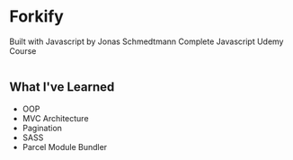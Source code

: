 # Forkify

Built with Javascript by Jonas Schmedtmann Complete Javascript Udemy Course

<img src="" style="width= 400px"/>

## What I've Learned

- OOP
- MVC Architecture
- Pagination
- SASS
- Parcel Module Bundler
